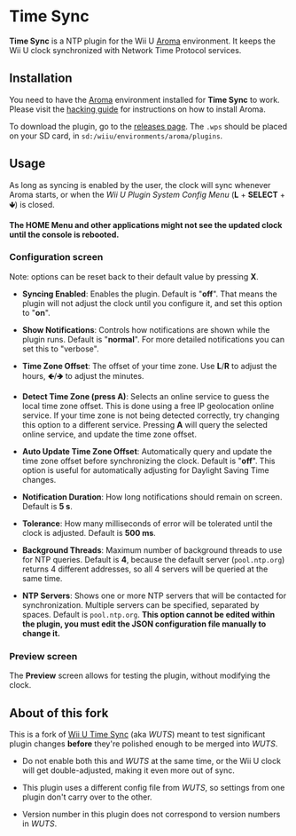 # Time Sync

**Time Sync** is a NTP plugin for the Wii U [Aroma](https://aroma.foryour.cafe/)
environment. It keeps the Wii U clock synchronized with Network Time Protocol services.


## Installation

You need to have the [Aroma](https://aroma.foryour.cafe/) environment installed for **Time
Sync** to work. Please visit the [hacking guide](https://wiiu.hacks.guide/) for
instructions on how to install Aroma.

To download the plugin, go to the [releases page](releases). The `.wps` should be placed
on your SD card, in `sd:/wiiu/environments/aroma/plugins`.


## Usage

As long as syncing is enabled by the user, the clock will sync whenever Aroma starts, or
when the *Wii U Plugin System Config Menu* (**L** + **SELECT** + **🡻**) is closed.

**The HOME Menu and other applications might not see the updated clock until the console
is rebooted.**


### Configuration screen

Note: options can be reset back to their default value by pressing **X**.

 - **Syncing Enabled**: Enables the plugin. Default is "**off**". That means the plugin
   will not adjust the clock until you configure it, and set this option to "**on**".

 - **Show Notifications**: Controls how notifications are shown while the plugin
   runs. Default is "**normal**". For more detailed notifications you can set this to
   "verbose".

 - **Time Zone Offset**: The offset of your time zone. Use **L**/**R** to adjust the
   hours, **🡸**/**🡺** to adjust the minutes.

 - **Detect Time Zone (press A)**: Selects an online service to guess the local time zone
   offset. This is done using a free IP geolocation online service. If your time zone is
   not being detected correctly, try changing this option to a different service. Pressing
   **A** will query the selected online service, and update the time zone offset.

 - **Auto Update Time Zone Offset**: Automatically query and update the time zone offset
   before synchronizing the clock. Default is "**off**". This option is useful for
   automatically adjusting for Daylight Saving Time changes.

 - **Notification Duration**: How long notifications should remain on screen. Default is
   **5 s**.

 - **Tolerance**: How many milliseconds of error will be tolerated until
   the clock is adjusted. Default is **500 ms**.

 - **Background Threads**: Maximum number of background threads to use for NTP
   queries. Default is **4**, because the default server (`pool.ntp.org`) returns 4
   different addresses, so all 4 servers will be queried at the same time.

 - **NTP Servers**: Shows one or more NTP servers that will be contacted for
   synchronization. Multiple servers can be specified, separated by spaces. Default is
   `pool.ntp.org`. **This option cannot be edited within the plugin, you must edit the
   JSON configuration file manually to change it.**


### Preview screen

The **Preview** screen allows for testing the plugin, without modifying the clock.


## About of this fork

This is a fork of [Wii U Time Sync](https://github.com/Nightkingale/Wii-U-Time-Sync) (aka
*WUTS*) meant to test significant plugin changes **before** they're polished enough to be
merged into *WUTS*.

- Do not enable both this and *WUTS* at the same time, or the Wii U clock will get
  double-adjusted, making it even more out of sync.

- This plugin uses a different config file from *WUTS*, so settings from one plugin don't
  carry over to the other.

- Version number in this plugin does not correspond to version numbers in *WUTS*.
